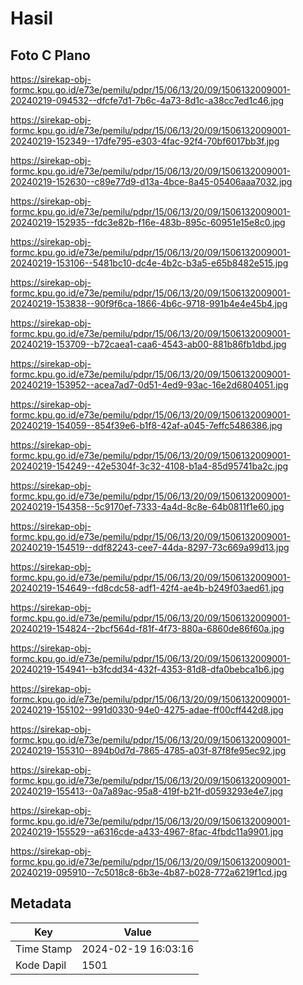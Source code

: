 # Hasil

## Foto C Plano

https://sirekap-obj-formc.kpu.go.id/e73e/pemilu/pdpr/15/06/13/20/09/1506132009001-20240219-094532--dfcfe7d1-7b6c-4a73-8d1c-a38cc7ed1c46.jpg

https://sirekap-obj-formc.kpu.go.id/e73e/pemilu/pdpr/15/06/13/20/09/1506132009001-20240219-152349--17dfe795-e303-4fac-92f4-70bf6017bb3f.jpg

https://sirekap-obj-formc.kpu.go.id/e73e/pemilu/pdpr/15/06/13/20/09/1506132009001-20240219-152630--c89e77d9-d13a-4bce-8a45-05406aaa7032.jpg

https://sirekap-obj-formc.kpu.go.id/e73e/pemilu/pdpr/15/06/13/20/09/1506132009001-20240219-152935--fdc3e82b-f16e-483b-895c-60951e15e8c0.jpg

https://sirekap-obj-formc.kpu.go.id/e73e/pemilu/pdpr/15/06/13/20/09/1506132009001-20240219-153106--5481bc10-dc4e-4b2c-b3a5-e65b8482e515.jpg

https://sirekap-obj-formc.kpu.go.id/e73e/pemilu/pdpr/15/06/13/20/09/1506132009001-20240219-153838--90f9f6ca-1866-4b6c-9718-991b4e4e45b4.jpg

https://sirekap-obj-formc.kpu.go.id/e73e/pemilu/pdpr/15/06/13/20/09/1506132009001-20240219-153709--b72caea1-caa6-4543-ab00-881b86fb1dbd.jpg

https://sirekap-obj-formc.kpu.go.id/e73e/pemilu/pdpr/15/06/13/20/09/1506132009001-20240219-153952--acea7ad7-0d51-4ed9-93ac-16e2d6804051.jpg

https://sirekap-obj-formc.kpu.go.id/e73e/pemilu/pdpr/15/06/13/20/09/1506132009001-20240219-154059--854f39e6-b1f8-42af-a045-7effc5486386.jpg

https://sirekap-obj-formc.kpu.go.id/e73e/pemilu/pdpr/15/06/13/20/09/1506132009001-20240219-154249--42e5304f-3c32-4108-b1a4-85d95741ba2c.jpg

https://sirekap-obj-formc.kpu.go.id/e73e/pemilu/pdpr/15/06/13/20/09/1506132009001-20240219-154358--5c9170ef-7333-4a4d-8c8e-64b0811f1e60.jpg

https://sirekap-obj-formc.kpu.go.id/e73e/pemilu/pdpr/15/06/13/20/09/1506132009001-20240219-154519--ddf82243-cee7-44da-8297-73c669a99d13.jpg

https://sirekap-obj-formc.kpu.go.id/e73e/pemilu/pdpr/15/06/13/20/09/1506132009001-20240219-154649--fd8cdc58-adf1-42f4-ae4b-b249f03aed61.jpg

https://sirekap-obj-formc.kpu.go.id/e73e/pemilu/pdpr/15/06/13/20/09/1506132009001-20240219-154824--2bcf564d-f81f-4f73-880a-6860de86f60a.jpg

https://sirekap-obj-formc.kpu.go.id/e73e/pemilu/pdpr/15/06/13/20/09/1506132009001-20240219-154941--b3fcdd34-432f-4353-81d8-dfa0bebca1b6.jpg

https://sirekap-obj-formc.kpu.go.id/e73e/pemilu/pdpr/15/06/13/20/09/1506132009001-20240219-155102--991d0330-94e0-4275-adae-ff00cff442d8.jpg

https://sirekap-obj-formc.kpu.go.id/e73e/pemilu/pdpr/15/06/13/20/09/1506132009001-20240219-155310--894b0d7d-7865-4785-a03f-87f8fe95ec92.jpg

https://sirekap-obj-formc.kpu.go.id/e73e/pemilu/pdpr/15/06/13/20/09/1506132009001-20240219-155413--0a7a89ac-95a8-419f-b21f-d0593293e4e7.jpg

https://sirekap-obj-formc.kpu.go.id/e73e/pemilu/pdpr/15/06/13/20/09/1506132009001-20240219-155529--a6316cde-a433-4967-8fac-4fbdc11a9901.jpg

https://sirekap-obj-formc.kpu.go.id/e73e/pemilu/pdpr/15/06/13/20/09/1506132009001-20240219-095910--7c5018c8-6b3e-4b87-b028-772a6219f1cd.jpg


## Metadata

| Key        | Value               |
| ---------- | ------------------- |
| Time Stamp | 2024-02-19 16:03:16 |
| Kode Dapil | 1501                |




